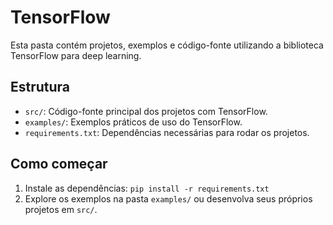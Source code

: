 # TensorFlow

Esta pasta contém projetos, exemplos e código-fonte utilizando a biblioteca TensorFlow para deep learning.

## Estrutura
- `src/`: Código-fonte principal dos projetos com TensorFlow.
- `examples/`: Exemplos práticos de uso do TensorFlow.
- `requirements.txt`: Dependências necessárias para rodar os projetos.

## Como começar
1. Instale as dependências: `pip install -r requirements.txt`
2. Explore os exemplos na pasta `examples/` ou desenvolva seus próprios projetos em `src/`. 